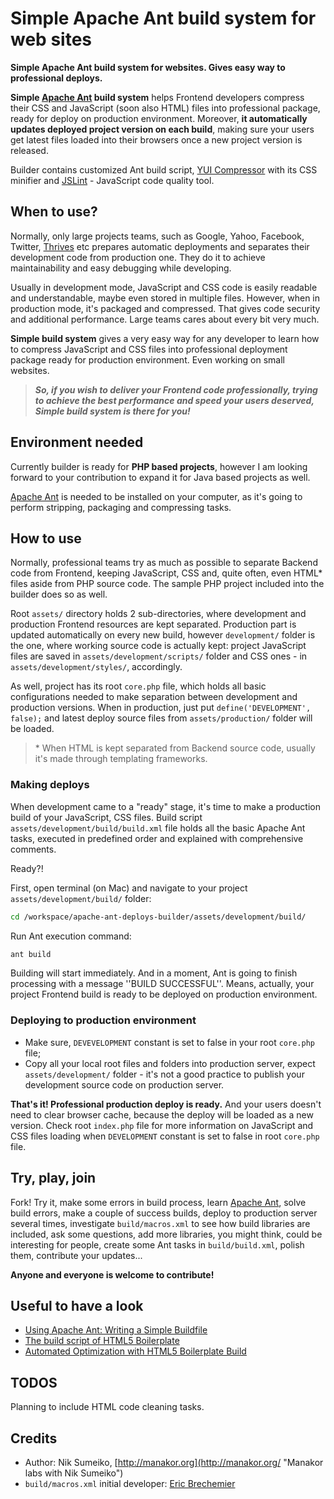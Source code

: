 # Simple Apache Ant build system for web sites #
**Simple Apache Ant build system for websites. Gives easy way to professional deploys.**

**Simple [Apache Ant](http://ant.apache.org/ "The Apache Ant project") build system**
helps Frontend developers compress their CSS and JavaScript (soon also HTML)
files into professional package, ready for deploy on production environment. 
Moreover, **it automatically updates deployed project version on each build**,
making sure your users get latest files loaded into their browsers once a new
project version is released.

Builder contains customized Ant build script,
[YUI Compressor](http://developer.yahoo.com/yui/compressor/ "YUI Compressor")
with its CSS minifier and
[JSLint](http://www.jslint.com/ "JSLint - The JavaScript Code Quality Tool") - JavaScript code quality tool.


## When to use? ##
Normally, only large projects teams, such as Google, Yahoo, Facebook, Twitter,
[Thrives](http://thrives.us/ "Thrives") etc prepares automatic
deployments and separates their development code from production one. They do it
to achieve maintainability and easy debugging while developing.

Usually in development mode, JavaScript and CSS code is easily readable and
understandable, maybe even stored in multiple files. However, when in production
mode, it's packaged and compressed. That gives code security and additional
performance. Large teams cares about every bit very much.

**Simple build system** gives a very easy way for any developer to learn
how to compress JavaScript and CSS files into professional deployment package
ready for production environment. Even working on small websites.

> ***So, if you wish to deliver your Frontend code professionally, trying to achieve the best performance and speed your users deserved, Simple build system is there for you!***


## Environment needed ##
Currently builder is ready for **PHP based projects**, however I am looking
forward to your contribution to expand it for Java based projects as well.

[Apache Ant](http://ant.apache.org/ "The Apache Ant project") is needed to be
installed on your computer, as it's going to perform stripping, packaging and
compressing tasks.


## How to use ##
Normally, professional teams try as much as possible to separate Backend code
from Frontend, keeping JavaScript, CSS and, quite often, even HTML\* files
aside from PHP source code. The sample PHP project included into the builder 
does so as well.

Root ``assets/`` directory holds 2 sub-directories, where development and 
production Frontend resources are kept separated. Production part is updated
automatically on every new build, however ``development/`` folder is the one,
where working source code is actually kept: project JavaScript files are saved
in ``assets/development/scripts/`` folder and CSS ones - in 
``assets/development/styles/``, accordingly.

As well, project has its root ``core.php`` file, which holds all basic
configurations needed to make separation between development and production
versions. When in production, just put ``define('DEVELOPMENT', false);``
and latest deploy source files from ``assets/production/`` folder will be
loaded.

> \* When HTML is kept separated from Backend source code, usually it's made
through templating frameworks.

### Making deploys ###
When development came to a "ready" stage, it's time to make a production build
of your JavaScript, CSS files.
Build script ``assets/development/build/build.xml`` file holds all the basic 
Apache Ant tasks, executed in predefined order and explained with comprehensive
comments.

Ready?!

First, open terminal (on Mac) and navigate to your project
``assets/development/build/`` folder:

```bash
cd /workspace/apache-ant-deploys-builder/assets/development/build/
```

Run Ant execution command:
```bash
ant build
```

Building will start immediately. And in a moment, Ant is going to finish
processing with a message ''BUILD SUCCESSFUL''. Means, actually, your project 
Frontend build is ready to be deployed on production environment.

### Deploying to production environment ###
* Make sure, `DEVEVELOPMENT` constant is set to false in your root
``core.php`` file;
* Copy all your local root files and folders into production server, expect
``assets/development/`` folder - it's not a good practice to publish your 
development source code on production server.

**That's it! Professional production deploy is ready.** And your users doesn't
need to clear browser cache, because the deploy will be loaded as a new version.
Check root ``index.php`` file for more information on JavaScript and CSS files
loading when `DEVELOPMENT` constant is set to false in root ``core.php`` file.


## Try, play, join ##
Fork! Try it, make some errors in build process, learn 
[Apache Ant](http://ant.apache.org/ "The Apache Ant project"), solve build
errors, make a couple of success builds, deploy to production server several
times, investigate ``build/macros.xml`` to see how build libraries are
included, ask some questions, add more libraries, you might think, could be 
interesting for people, create some Ant tasks in ``build/build.xml``, polish
them, contribute your updates...

**Anyone and everyone is welcome to contribute!**


## Useful to have a look ##
* [Using Apache Ant: Writing a Simple Buildfile](http://ant.apache.org/manual/using.html)
* [The build script of HTML5 Boilerplate](http://html5boilerplate.com/docs/Build-script/)
* [Automated Optimization with HTML5 Boilerplate Build](http://net.tutsplus.com/tutorials/html-css-techniques/automated-optimization-with-html5-boilerplate-build/)


## TODOS ##
Planning to include HTML code cleaning tasks.


## Credits ##
* Author: Nik Sumeiko, [http://manakor.org](http://manakor.org/ "Manakor labs with Nik Sumeiko")
* ``build/macros.xml`` initial developer: [Eric Brechemier](http://eric.brechemier.name/ "Eric Brechemier")